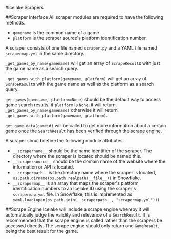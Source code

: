 #Icelake Scrapers

##Scraper Interface
All scraper modules are required to have the following methods. 

* `gamename` is the common name of a game
* `platform` is the scraper source's platform identification number. 

A scraper consists of one file named `scraper.py` and a YAML file named `scrapermap.yml` in the same directory.

`_get_games_by_name(gamename)` will get an array of `ScrapeResult`s with just the game name as a search query. 

`_get_games_with_platform(gamename, platform)` will get an array of  `ScrapeResult`s with the game name as well as the platform as a search query.

`get_games(gamename, platform=None)` should be the default way to access game search results, if `platform` is `None`, it will return `_get_games_by_name(gamename)` otherwise it will return `_get_games_with_platform(gamename, platform)`. 

`get_game_data(gameid)` will be called to get more information about a certain game once the `SearchResult` has been verified through the scrape engine.

A scraper should define the following module attributes.

* `__scrapername__` should be the name identifier of the scraper. The directory where the scraper is located should be named this.
* `__scrapersource__` should be the domain name of the website where the information or API is located.
* `__scraperpath__` is the directory name where the scraper is located, `os.path.dirname(os.path.realpath(__file__))` in Snowflake.
* `__scrapermap__` is an array that maps the scraper's platform identification numbers to an Icelake ID using the scraper's `scrapermap.yml` file. In Snowflake, this is implemented as `yaml.load(open(os.path.join(__scraperpath__, "scrapermap.yml")))`

##Scrape Engine
Icelake will include a scrape engine whereby it will automatically judge the validity and relevance of a `SearchResult`. It is recommended that the scrape engine is called rather than the scrapers be accessed directly. The scrape engine should only return one `GameResult`, being the best result for the game. 


